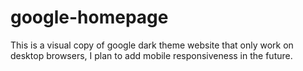 # google-homepage

This is a visual copy of google dark theme website that only work on desktop browsers, I plan to add mobile responsiveness in the future.
